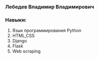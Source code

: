 ### Лебедев Владимир Владимирович

### Навыки: 
1. Язык программирования Python  
2. HTML,CSS
3. Django
4. Flask 
5. Web scraping  

<!--
**vovan13347/vovan13347** is a ✨ _special_ ✨ repository because its `README.md` (this file) appears on your GitHub profile.

Here are some ideas to get you started:
  Hi there 👋
- 🔭 I’m currently working on ...
- 🌱 I’m currently learning ...
- 👯 I’m looking to collaborate on ...
- 🤔 I’m looking for help with ...
- 💬 Ask me about ...
- 📫 How to reach me: ...
- 😄 Pronouns: ...
- ⚡ Fun fact: ...
-->
